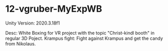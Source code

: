 # 12-vgruber-MyExpWB

Unity Version: 2020.3.18f1

Desc: White Boxing for VR project with the topic "Christ-kindl booth" in regular 3D Poject. Krampus fight: Fight against Krampus and get the candy from Nikolaus. 
